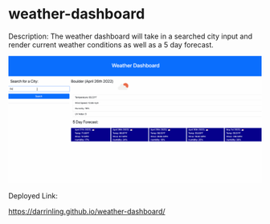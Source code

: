 # weather-dashboard

Description: The weather dashboard will take in a searched city input and render current weather conditions as well as a 5 day forecast.

![](weather-dashboard.gif)

Deployed Link: 

https://darrinling.github.io/weather-dashboard/
